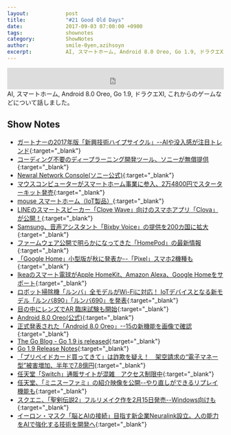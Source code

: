 ```yaml
---
layout:            post
title:             "#21 Good Old Days"
date:              2017-09-03 07:00:00 +0900
tags:              shownotes
category:          ShowNotes
author:            smile-0yen,azihsoyn
excerpt:           AI, スマートホーム, Android 8.0 Oreo, Go 1.9, ドラクエXI, これからのゲームなどについて話しました。
---
```

<iframe width="100%" height="50" scrolling="no" frameborder="no" src="https://w.soundcloud.com/player/?url=https%3A//api.soundcloud.com/tracks/340645900&amp;auto_play=false&amp;hide_related=false&amp;show_user=true&amp;show_reposts=false&amp;visual=false&amp;show_artwork=false&amp;default_height=75"></iframe>
AI, スマートホーム, Android 8.0 Oreo, Go 1.9, ドラクエXI, これからのゲームなどについて話しました。

## Show Notes
- [ガートナーの2017年版「新興技術ハイプサイクル」--AIや没入感が注目トレンド](https://japan.cnet.com/article/35105879/){:target="_blank"}
- [コーディング不要のディープラーニング開発ツール、ソニーが無償提供](http://www.itmedia.co.jp/news/articles/1708/17/news094.html){:target="_blank"}
- [Newral Network Console(ソニー公式)](https://dl.sony.com/ja/){:target="_blank"}
- [マウスコンピューターがスマートホーム事業に参入、2万4800円でスターターキット発売](http://internet.watch.impress.co.jp/docs/news/1076733.html){:target="_blank"}
- [mouse スマートホーム（IoT製品）](http://www.mouse-jp.co.jp/smarthome/){:target="_blank"}
- [LINEのスマートスピーカー「Clove Wave」向けのスマホアプリ「Clova」が公開！](https://robotstart.info/2017/08/24/line-clova-apps.html){:target="_blank"}
- [Samsung、音声アシスタント「Bixby Voice」の提供を200カ国に拡大](http://www.itmedia.co.jp/mobile/articles/1708/23/news046.html){:target="_blank"}
- [ファームウェア公開で明らかになってきた「HomePod」の最新情報](https://japan.cnet.com/article/35105745/2/){:target="_blank"}
- [「Google Home」小型版が秋に発表か--「Pixel」スマホ2機種も](https://japan.cnet.com/article/35106079/){:target="_blank"}
- [Ikeaのスマート電球がApple HomeKit、Amazon Alexa、Google Homeをサポート](http://jp.techcrunch.com/2017/08/11/20170810ikea-smart-lightbulbs-get-homekit-alexa-and-google-home-support/){:target="_blank"}
- [ロボット掃除機「ルンバ」全モデルがWi-Fiに対応！ IoTデバイスとなる新モデル「ルンバ890」「ルンバ690」を発表](https://robotstart.info/2017/08/03/roomba-wifi.html){:target="_blank"}
- [目の中にレンズでAR 臨床試験も開始](https://thinkit.co.jp/article/12538){:target="_blank"}
- [Android 8.0 Oreo(公式)](https://www.android.com/eclipse/){:target="_blank"}
- [正式発表された「Android 8.0 Oreo」--15の新機能を画像で確認](https://japan.cnet.com/article/35106273/){:target="_blank"}
- [The Go Blog - Go 1.9 is released](https://blog.golang.org/go1.9){:target="_blank"}
- [Go 1.9 Release Notes](https://golang.org/doc/go1.9){:target="_blank"}
- [「プリペイドカード買ってきて」は詐欺を疑え！　架空請求の“電子マネー型”被害増加、半年で7.8億円](http://internet.watch.impress.co.jp/docs/news/1076973.html){:target="_blank"}
- [任天堂「Switch」通販サイトが混雑　アクセス制限中](http://www.itmedia.co.jp/news/articles/1708/22/news094.html){:target="_blank"}
- [任天堂、「ミニスーファミ」の紹介映像を公開--やり直しができるリプレイ機能も](https://japan.cnet.com/article/35106112/){:target="_blank"}
- [スクエニ、「聖剣伝説2」フルリメイク作を2月15日発売--Windows向けも](https://japan.cnet.com/article/35106333/){:target="_blank"}
- [イーロン・マスク「脳とAIの接続」目指す新企業Neuralink設立。人の能力をAIで強化する技術を開発へ](http://japanese.engadget.com/2017/03/28/ai-neuralink-ai/){:target="_blank"}
